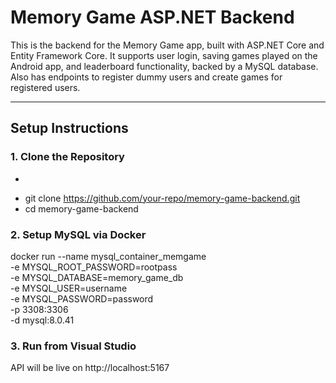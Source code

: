 # Memory Game ASP.NET Backend
This is the backend for the Memory Game app, built with ASP.NET Core and Entity Framework Core. It supports user login, saving games played on the Android app, and leaderboard functionality, backed by a MySQL database. Also has endpoints to register dummy users and create games for registered users.

---
## Setup Instructions
### 1. Clone the Repository
- ```bash
- git clone https://github.com/your-repo/memory-game-backend.git
- cd memory-game-backend

### 2. Setup MySQL via Docker

docker run --name mysql_container_memgame \
  -e MYSQL_ROOT_PASSWORD=rootpass \
  -e MYSQL_DATABASE=memory_game_db \
  -e MYSQL_USER=username \
  -e MYSQL_PASSWORD=password \
  -p 3308:3306 \
  -d mysql:8.0.41

### 3. Run from Visual Studio
API will be live on http://localhost:5167

